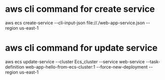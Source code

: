 # aws cli command for create service

aws ecs create-service --cli-input-json file://./web-app-service.json --region us-east-1


# aws cli command for update service

aws ecs update-service --cluster Ecs_cluster --service web-service --task-definition web-app-hello-from-ecs-cluster:1 --force-new-deployment --region us-east-1


